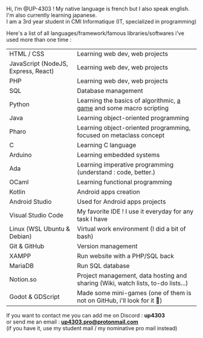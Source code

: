 Hi, I’m @UP-4303 ! My native language is french but I also speak english. I'm also currently learning japanese.  
I am a 3rd year student in CMI Informatique (IT, specialized in programming)

Here's a list of all languages/framework/famous libraries/softwares i've used more than one time :

|  |  |
| - | - |
| HTML / CSS                          | Learning web dev, web projects                                                                            |
| JavaScript (NodeJS, Express, React) | Learning web dev, web projects                                                                            |
| PHP                                 | Learning web dev, web projects                                                                            |
| SQL                                 | Database management                                                                                       |
| Python                              | Learning the basics of algorithmic, [a game](https://github.com/UP-4303/VISI301) and some macro scripting |
| Java                                | Learning object-oriented programming                                                                      |
| Pharo                               | Learning object-oriented programming, focused on metaclass concept                                        |
| C                                   | Learning C language                                                                                       |
| Arduino                             | Learning embedded systems                                                                                 |
| Ada                                 | Learning imperative programming (understand : code, better.)                                              |
| OCaml                               | Learning functional programming                                                                           |
| Kotlin                              | Android apps creation                                                                                     |
| Android Studio                      | Used for Android apps projects                                                                            |
| Visual Studio Code                  | My favorite IDE ! I use it everyday for any task I have                                                   |
| Linux (WSL Ubuntu & Debian)         | Virtual work environment (I did a bit of bash)                                                            |
| Git & GitHub                        | Version management                                                                                        |
| XAMPP                               | Run website with a PHP/SQL back                                                                           |
| MariaDB                             | Run SQL database                                                                                          |
| Notion.so                           | Project management, data hosting and sharing (Wiki, watch lists, to-do lists...)                          |
| Godot & GDScript                    | Made some mini-games (one of them is not on GitHub, i'll look for it 👀)                                 |

If you want to contact me you can add me on Discord : **up4303**  
or send me an email : **<up4303.pro@protonmail.com>**  
(if you have it, use my student mail / my nominative pro mail instead)
